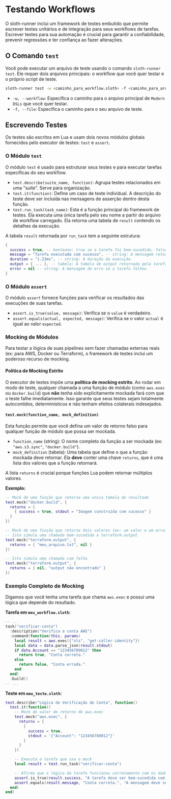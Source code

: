 # Testando Workflows

O sloth-runner inclui um framework de testes embutido que permite escrever testes unitários e de integração para seus workflows de tarefas. Escrever testes para sua automação é crucial para garantir a confiabilidade, prevenir regressões e ter confiança ao fazer alterações.

## O Comando `test`

Você pode executar um arquivo de teste usando o comando `sloth-runner test`. Ele requer dois arquivos principais: o workflow que você quer testar e o próprio script de teste.

```bash
sloth-runner test -w <caminho_para_workflow.sloth> -f <caminho_para_arquivo_de_teste.sloth>
```

-   `-w, --workflow`: Especifica o caminho para o arquivo principal de `Modern DSLs` que você quer testar.
-   `-f, --file`: Especifica o caminho para o seu arquivo de teste.

## Escrevendo Testes

Os testes são escritos em Lua e usam dois novos módulos globais fornecidos pelo executor de testes: `test` e `assert`.

### O Módulo `test`

O módulo `test` é usado para estruturar seus testes e para executar tarefas específicas do seu workflow.

-   `test.describe(suite_name, function)`: Agrupa testes relacionados em uma "suíte". Serve para organização.
-   `test.it(function)`: Define um caso de teste individual. A descrição do teste deve ser incluída nas mensagens de asserção dentro desta função.
-   `test.run_task(task_name)`: Esta é a função principal do framework de testes. Ela executa uma única tarefa pelo seu nome a partir do arquivo de workflow carregado. Ela retorna uma tabela de `result` contendo os detalhes da execução.

A tabela `result` retornada por `run_task` tem a seguinte estrutura:

```lua
{
  success = true, -- booleano: true se a tarefa foi bem-sucedida, false caso contrário
  message = "Tarefa executada com sucesso", -- string: A mensagem retornada pela tarefa
  duration = "1.23ms", -- string: A duração da execução
  output = { ... }, -- tabela: A tabela de output retornada pela tarefa
  error = nil -- string: A mensagem de erro se a tarefa falhou
}
```

### O Módulo `assert`

O módulo `assert` fornece funções para verificar os resultados das execuções de suas tarefas.

-   `assert.is_true(value, message)`: Verifica se o `value` é verdadeiro.
-   `assert.equals(actual, expected, message)`: Verifica se o valor `actual` é igual ao valor `expected`.

### Mocking de Módulos

Para testar a lógica de suas pipelines sem fazer chamadas externas reais (ex: para AWS, Docker ou Terraform), o framework de testes inclui um poderoso recurso de mocking.

#### Política de Mocking Estrito

O executor de testes impõe uma **política de mocking estrito**. Ao rodar em modo de teste, qualquer chamada a uma função de módulo (como `aws.exec` ou `docker.build`) que **não** tenha sido explicitamente mockada fará com que o teste falhe imediatamente. Isso garante que seus testes sejam totalmente autocontidos, determinísticos e não tenham efeitos colaterais indesejados.

#### `test.mock(function_name, mock_definition)`

Esta função permite que você defina um valor de retorno falso para qualquer função de módulo que possa ser mockada.

-   `function_name` (string): O nome completo da função a ser mockada (ex: `"aws.s3.sync"`, `"docker.build"`).
-   `mock_definition` (tabela): Uma tabela que define o que a função mockada deve retornar. Ela **deve** conter uma chave `returns`, que é uma lista dos valores que a função retornará.

A lista `returns` é crucial porque funções Lua podem retornar múltiplos valores.

**Exemplo:**

```lua
-- Mock de uma função que retorna uma única tabela de resultado
test.mock("docker.build", {
  returns = {
    { success = true, stdout = "Imagem construída com sucesso" }
  }
})

-- Mock de uma função que retorna dois valores (ex: um valor e um erro)
-- Isto simula uma chamada bem-sucedida a terraform.output
test.mock("terraform.output", {
  returns = { "meu_arquivo.txt", nil }
})

-- Isto simula uma chamada com falha
test.mock("terraform.output", {
  returns = { nil, "output não encontrado" }
})
```

### Exemplo Completo de Mocking

Digamos que você tenha uma tarefa que chama `aws.exec` e possui uma lógica que depende do resultado.

**Tarefa em `meu_workflow.sloth`:**
```lua
-- ...
task("verificar-conta")
  :description("Verifica a conta AWS")
  :command(function(this, params)
    local result = aws.exec({"sts", "get-caller-identity"})
    local data = data.parse_json(result.stdout)
    if data.Account == "123456789012" then
      return true, "Conta correta."
    else
      return false, "Conta errada."
    end
  end)
  :build()
-- ...
```

**Teste em `meu_teste.sloth`:**
```lua
test.describe("Lógica de Verificação de Conta", function()
  test.it(function()
    -- Mock do valor de retorno de aws.exec
    test.mock("aws.exec", {
      returns = {
        {
          success = true,
          stdout = '{"Account": "123456789012"}'
        }
      }
    })

    -- Executa a tarefa que usa o mock
    local result = test.run_task("verificar-conta")

    -- Afirma que a lógica da tarefa funcionou corretamente com os dados mockados
    assert.is_true(result.success, "A tarefa deve ser bem-sucedida com o ID de conta correto")
    assert.equals(result.message, "Conta correta.", "A mensagem deve ser correta")
  end)
end)
```
